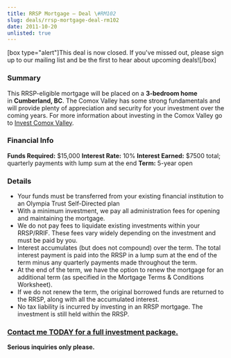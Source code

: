 ```yaml
---
title: RRSP Mortgage – Deal \#RM102
slug: deals/rrsp-mortgage-deal-rm102
date: 2011-10-20
unlisted: true
---
```


\[box type="alert"\]This deal is now closed. If you've missed out, please sign up to our mailing list and be the first to hear about upcoming deals!\[/box\]

### Summary

This RRSP-eligible mortgage will be placed on a **3-bedroom home** in **Cumberland, BC**. The Comox Valley has some strong fundamentals and will provide plenty of appreciation and security for your investment over the coming years. For more information about investing in the Comox Valley go to [Invest Comox Valley](http://www.investcomoxvalley.com/ "Invest Comox Valley").

### Financial Info

**Funds Required:** $15,000 **Interest Rate:** 10% **Interest Earned:** $7500 total; quarterly payments with lump sum at the end **Term:** 5-year open

### Details

- Your funds must be transferred from your existing financial institution to an Olympia Trust Self-Directed plan
- With a minimum investment, we pay all administration fees for opening and maintaining the mortgage.
- We do not pay fees to liquidate existing investments within your RRSP/RRIF. These fees vary widely depending on the investment and must be paid by you.
- Interest accumulates (but does not compound) over the term. The total interest payment is paid into the RRSP in a lump sum at the end of the term minus any quarterly payments made throughout the term.
- At the end of the term, we have the option to renew the mortgage for an additional term (as specified in the Mortgage Terms & Conditions Worksheet).
- If we do not renew the term, the original borrowed funds are returned to the RRSP, along with all the accumulated interest.
- No tax liability is incurred by investing in an RRSP mortgage. The investment is still held within the RRSP.

### [Contact me TODAY for a full investment package.](/contact/ "Contact Us")

**Serious inquiries only please.**
